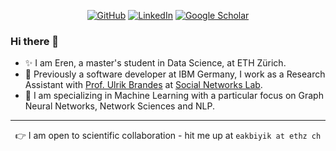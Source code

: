 <p align="center">
	<a href="https://github.com/meakbiyik"><img src="https://img.shields.io/badge/-Github?style=social&logo=github&label=Github" alt="GitHub"></a>
	<a href="https://www.linkedin.com/in/eren-akbiyik"><img src="https://img.shields.io/badge/-Linkedin?style=social&logo=linkedin&label=Linkedin" alt="LinkedIn"></a>
	<a href="https://scholar.google.com/citations?user=pZ7AXAcAAAAJ&hl=en"><img src="https://img.shields.io/badge/-Google_Scholar?style=social&logo=google-scholar&label=Google%20Scholar" alt="Google Scholar"></a>
</p>

### Hi there 👋

- ✨ I am Eren, a master's student in Data Science, at ETH Zürich.
- 🔭 Previously a software developer at IBM Germany, I work as a Research Assistant with [Prof. Ulrik Brandes](https://scholar.google.de/citations?user=fmmZrwgAAAAJ&hl=de) at [Social Networks Lab](https://sn.ethz.ch/).
- 🌱 I am specializing in Machine Learning with a particular focus on Graph Neural Networks, Network Sciences and NLP.

---

<p align="center">
  👉 I am open to scientific collaboration - hit me up at <code>eakbiyik at ethz ch</code>
</p>
